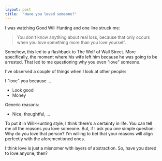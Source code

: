 ```yaml
---
layout: post
title:  "Have you loved someone?"
---
```


I was watching Good Will Hunting and one line struck me:
> You don't know anything about real loss, because that only occurs when you love something more than you love yourself.

Somehow, this led to a flashback to The Wolf of Wall Street. More specifically, the moment where his wife left him because he was going to be arrested. That led to me questioning why you even "love" someone.

I've observed a couple of things when I look at other people:

I "love" you because ...
- Look good
- Money

Generic reasons:
- Nice, thoughtful, ...

To put it in Will-Hunting style, I think there's a certainty in life. You can tell me all the reasons you love someone. But, if I ask you one simple question: Why do you love that person? I'm willing to bet that your reasons will align perfectly with the aforementioned ones.

I think love is just a misnomer with layers of abstraction. So, have you dared to love anyone, then?

